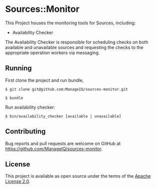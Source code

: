 # Sources::Monitor

This Project houses the monitoring tools for Sources, including:
- Availability Checker

The Availability Checker is responsible for scheduling checks on both available and unavailable sources and
requesting the checks to the appropriate operation workers via messaging.

## Running

First clone the project and run bundle,

    $ git clone git@github.com:ManageIQ/sources-monitor.git

    $ bundle

Run availability checker:

    $ bin/availability_checker [available | unavailable]


## Contributing

Bug reports and pull requests are welcome on GitHub at https://github.com/ManageIQ/sources-monitor.

## License

This project is available as open source under the terms of the [Apache License 2.0](http://www.apache.org/licenses/LICENSE-2.0).
